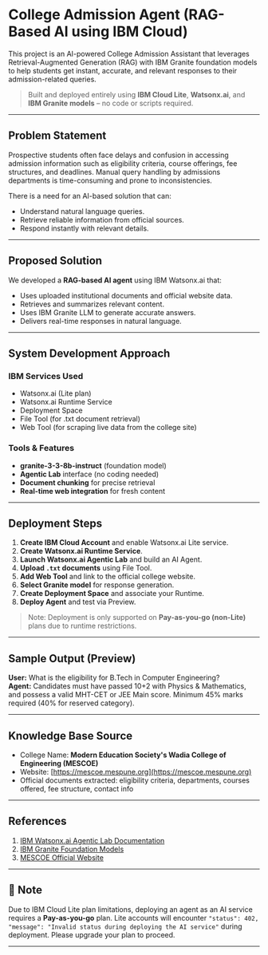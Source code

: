 # College Admission Agent (RAG-Based AI using IBM Cloud)

This project is an AI-powered College Admission Assistant that leverages Retrieval-Augmented Generation (RAG) with IBM Granite foundation models to help students get instant, accurate, and relevant responses to their admission-related queries.

> Built and deployed entirely using **IBM Cloud Lite**, **Watsonx.ai**, and **IBM Granite models** – no code or scripts required.

---

## Problem Statement

Prospective students often face delays and confusion in accessing admission information such as eligibility criteria, course offerings, fee structures, and deadlines. Manual query handling by admissions departments is time-consuming and prone to inconsistencies. 

There is a need for an AI-based solution that can:
- Understand natural language queries.
- Retrieve reliable information from official sources.
- Respond instantly with relevant details.

---

## Proposed Solution

We developed a **RAG-based AI agent** using IBM Watsonx.ai that:
- Uses uploaded institutional documents and official website data.
- Retrieves and summarizes relevant content.
- Uses IBM Granite LLM to generate accurate answers.
- Delivers real-time responses in natural language.

---

## System Development Approach

### IBM Services Used
- Watsonx.ai (Lite plan)
- Watsonx.ai Runtime Service
- Deployment Space
- File Tool (for .txt document retrieval)
- Web Tool (for scraping live data from the college site)

### Tools & Features
- **granite-3-3-8b-instruct** (foundation model)
- **Agentic Lab** interface (no coding needed)
- **Document chunking** for precise retrieval
- **Real-time web integration** for fresh content

---

## Deployment Steps

1. **Create IBM Cloud Account** and enable Watsonx.ai Lite service.
2. **Create Watsonx.ai Runtime Service**.
3. **Launch Watsonx.ai Agentic Lab** and build an AI Agent.
4. **Upload `.txt` documents** using File Tool.
5. **Add Web Tool** and link to the official college website.
6. **Select Granite model** for response generation.
7. **Create Deployment Space** and associate your Runtime.
8. **Deploy Agent** and test via Preview.

> Note: Deployment is only supported on **Pay-as-you-go (non-Lite)** plans due to runtime restrictions.

---

## Sample Output (Preview)

**User:** What is the eligibility for B.Tech in Computer Engineering?  
**Agent:** Candidates must have passed 10+2 with Physics & Mathematics, and possess a valid MHT-CET or JEE Main score. Minimum 45% marks required (40% for reserved category).

---

## Knowledge Base Source

- College Name: **Modern Education Society's Wadia College of Engineering (MESCOE)**
- Website: [https://mescoe.mespune.org](https://mescoe.mespune.org)
- Official documents extracted: eligibility criteria, departments, courses offered, fee structure, contact info

---

## References

1. [IBM Watsonx.ai Agentic Lab Documentation](https://dataplatform.cloud.ibm.com/docs/content/wsj/analyze-data/fm-agent-lab.html)
2. [IBM Granite Foundation Models](https://www.ibm.com/granite)
3. [MESCOE Official Website](https://mescoe.mespune.org)

---
## 📌 Note

Due to IBM Cloud Lite plan limitations, deploying an agent as an AI service requires a **Pay-as-you-go** plan. Lite accounts will encounter `"status": 402, "message": "Invalid status during deploying the AI service"` during deployment. Please upgrade your plan to proceed.

---
